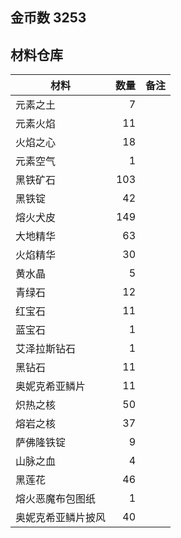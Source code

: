 ## 金币数 3253
## 材料仓库
| 材料        | 数量   |  备注  |
| --------   | -----:  | :----:  |
| 元素之土      | 7   |        |
| 元素火焰      | 11   |        |
| 火焰之心        |   18   |      |
| 元素空气        |    1   |    |
|黑铁矿石|103||
|黑铁锭|42||
|熔火犬皮|149||
|大地精华|63||
|火焰精华|30||
|黄水晶|5||
|青绿石|12||
|红宝石|11||
|蓝宝石|1||
|艾泽拉斯钻石|1||
|黑钻石|11||
|奥妮克希亚鳞片|11||
|炽热之核|50||
|熔岩之核|37||
|萨佛隆铁锭|9||
|山脉之血|4||
|黑莲花|46||
|熔火恶魔布包图纸|1||
|奥妮克希亚鳞片披风|40||

